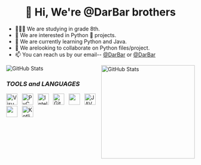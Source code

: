 <h1 align="center"> 👋 Hi, We're @DarBar brothers</h1>

- 👨🏻‍🎓 We are studying in grade 8th.   &nbsp; &nbsp;
- 👀 We are interested in Python 🐍 projects.  &nbsp; &nbsp;
- 🌱 We are currently learning Python and Java.  &nbsp; &nbsp;
- 💞️ We arelooking to collaborate on Python files/project.  &nbsp; &nbsp; 
- 📫 You can reach us by our email-- [@DarBar](mailto:dhyeyrathodsir@gmail.com) or [@DarBar](mailto:rathod.bhavy77@gmail.com)

<img alt="GitHub Stats" src="https://github-readme-stats.vercel.app/api?username=InvisiblePro&show_icons=true&theme=radical&title_color=00ffff&text_color=fff"/><img alt="GitHub Stats" src="https://github-readme-stats.vercel.app/api/top-langs/?username=InvisiblePro&hide_border=false&theme=radical&show_icons=true&bg_color=151415&text_color=fff&title_color=0ff" align="right" height="250"/>

### ***TOOLS*** *and* ***LANGUAGES*** 
[<img alt="Visual Studio Code" src="https://cdn.icon-icons.com/icons2/2107/PNG/512/file_type_vscode_icon_130084.png" width="30px" />](https://code.visualstudio.com/) &nbsp; 
[<img src="https://upload.wikimedia.org/wikipedia/commons/thumb/1/1d/PyCharm_Icon.svg/1024px-PyCharm_Icon.svg.png" alt="PyCharm" width="30px">](https://www.jetbrains.com/pycharm/) &nbsp;  [<img src="https://upload.wikimedia.org/wikipedia/commons/thumb/9/9c/IntelliJ_IDEA_Icon.svg/1200px-IntelliJ_IDEA_Icon.svg.png" width="30px" alt="Intellij">](https://www.jetbrains.com/idea) &nbsp;
[<img alt="GitHub" src="https://cdn-icons-png.flaticon.com/512/25/25231.png" width="30px" />](https://code.visualstudio.com/) &nbsp; 
[<img src="https://cdn.iconscout.com/icon/free/png-256/python-3521655-2945099.png" width="30px" />](https://www.python.org/) &nbsp;  [<img src="https://cdn-icons-png.flaticon.com/512/226/226777.png" alt="JAVA" width="30px">](https://www.java.com/en/)   &nbsp; [<img src="https://upload.wikimedia.org/wikipedia/commons/thumb/3/38/Jupyter_logo.svg/1200px-Jupyter_logo.svg.png" width="30px"/>](https://jupyter.org/) &nbsp;
[<img src="https://upload.wikimedia.org/wikipedia/commons/thumb/7/74/Kotlin_Icon.png/1200px-Kotlin_Icon.png" alt="Kotlin" width="30px">](https://kotlinlang.org/)
